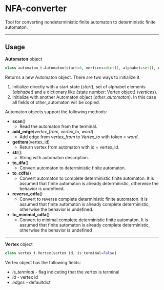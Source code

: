 # NFA-converter

Tool for converting nondeterministic finite automaton to deterministic finite automaton.

***

## Usage 

**Automaton** object 
```python
class automaton_t.Automaton(start=0, vertices=dict(), alphabet=set(), other_automaton=None)  
```
Returns a new Automaton object. There are two ways to initialize it:
1. Initialize directly with a start state (*start*), set of alphabet elements (*alphabet*) and a dictionary like {state number: Vertex object} (*vertices*).
2. Initialize with another Automaton object (*other_automaton*). In this case all fields of other_automaton will be copied.

Automaton objects support the following methods:
  * **scan**()
    * Read the automaton from the terminal.
  * **add_edge**(*vertex_from, vertex_to, word*)
    * Add edge from *vertex_from* to *Vertex_to* with token = *word*.
  * **__getitem__**(vertex_id)
    * Return vertex from automaton with id = vertex_id. 
  * **__str__**():
    * String with automaton description.
  * **to_dfa**()
    * Convert automaton to deterministic finite automaton.
  * **to_cdfa**()
    * Convert automaton to complete deterministic finite automaton. It is assumed that finite automaton is already deterministic, otherwise the behavior is undefined.
  * **reverse_cdfa**()
    * Convert to reverse complete deterministic finite automaton. It is assumed that finite automaton is already complete deterministic, otherwise the behavior is undefined.
  * **to_minimal_cdfa**()
    * Convert to minimal complete deterministic finite automaton. It is assumed that finite automaton is already complete deterministic, otherwise the behavior is undefined
    
---

**Vertex** object 
```python
class vertex_t.Vertex(vertex_id, is_terminal=False)
```
Vertex object has the following fields:
  * *is_terminal* - flag indicating that the vertex is terminal
  * *id* - vertex id
  * *edges* - defaultdict 
